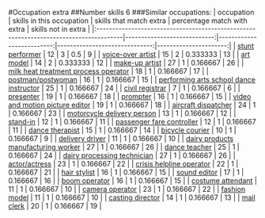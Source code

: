 #Occupation extra
##Number skills 6
###Similar occupations:
| occupation                                                                            |   skills in this occupation |   skills that match extra |   percentage match with extra |   skills not in extra |
|:--------------------------------------------------------------------------------------|----------------------------:|--------------------------:|------------------------------:|----------------------:|
| [stunt performer](stunt_performer.md)                                                 |                          12 |                         3 |                      0.5      |                     9 |
| [voice-over artist](voice-over_artist.md)                                             |                          15 |                         2 |                      0.333333 |                    13 |
| [art model](art_model.md)                                                             |                          14 |                         2 |                      0.333333 |                    12 |
| [make-up artist](make-up_artist.md)                                                   |                          27 |                         1 |                      0.166667 |                    26 |
| [milk heat treatment process operator](milk_heat_treatment_process_operator.md)       |                          18 |                         1 |                      0.166667 |                    17 |
| [postman/postwoman](postman-postwoman.md)                                             |                          16 |                         1 |                      0.166667 |                    15 |
| [performing arts school dance instructor](performing_arts_school_dance_instructor.md) |                          25 |                         1 |                      0.166667 |                    24 |
| [civil registrar](civil_registrar.md)                                                 |                           7 |                         1 |                      0.166667 |                     6 |
| [presenter](presenter.md)                                                             |                          19 |                         1 |                      0.166667 |                    18 |
| [prompter](prompter.md)                                                               |                          16 |                         1 |                      0.166667 |                    15 |
| [video and motion picture editor](video_and_motion_picture_editor.md)                 |                          19 |                         1 |                      0.166667 |                    18 |
| [aircraft dispatcher](aircraft_dispatcher.md)                                         |                          24 |                         1 |                      0.166667 |                    23 |
| [motorcycle delivery person](motorcycle_delivery_person.md)                           |                          13 |                         1 |                      0.166667 |                    12 |
| [stand-in](stand-in.md)                                                               |                          12 |                         1 |                      0.166667 |                    11 |
| [passenger fare controller](passenger_fare_controller.md)                             |                          12 |                         1 |                      0.166667 |                    11 |
| [dance therapist](dance_therapist.md)                                                 |                          15 |                         1 |                      0.166667 |                    14 |
| [bicycle courier](bicycle_courier.md)                                                 |                          10 |                         1 |                      0.166667 |                     9 |
| [delivery driver](delivery_driver.md)                                                 |                          11 |                         1 |                      0.166667 |                    10 |
| [dairy products manufacturing worker](dairy_products_manufacturing_worker.md)         |                          27 |                         1 |                      0.166667 |                    26 |
| [dance teacher](dance_teacher.md)                                                     |                          25 |                         1 |                      0.166667 |                    24 |
| [dairy processing technician](dairy_processing_technician.md)                         |                          27 |                         1 |                      0.166667 |                    26 |
| [actor/actress](actor-actress.md)                                                     |                          23 |                         1 |                      0.166667 |                    22 |
| [crisis helpline operator](crisis_helpline_operator.md)                               |                          22 |                         1 |                      0.166667 |                    21 |
| [hair stylist](hair_stylist.md)                                                       |                          16 |                         1 |                      0.166667 |                    15 |
| [sound editor](sound_editor.md)                                                       |                          17 |                         1 |                      0.166667 |                    16 |
| [boom operator](boom_operator.md)                                                     |                          16 |                         1 |                      0.166667 |                    15 |
| [costume attendant](costume_attendant.md)                                             |                          11 |                         1 |                      0.166667 |                    10 |
| [camera operator](camera_operator.md)                                                 |                          23 |                         1 |                      0.166667 |                    22 |
| [fashion model](fashion_model.md)                                                     |                          11 |                         1 |                      0.166667 |                    10 |
| [casting director](casting_director.md)                                               |                          14 |                         1 |                      0.166667 |                    13 |
| [mail clerk](mail_clerk.md)                                                           |                          20 |                         1 |                      0.166667 |                    19 |
